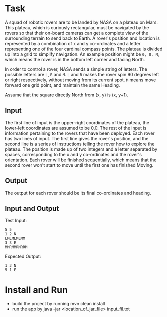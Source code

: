 # Task
A squad of robotic rovers are to be landed by NASA on a plateau on
Mars. This plateau, which is curiously rectangular, must be navigated
by the rovers so that their on-board cameras can get a complete
view of the surrounding terrain to send back to Earth.
A rover's position and location is represented by a combination of x
and y co-ordinates and a letter representing one of the four cardinal
compass points. The plateau is divided up into a grid to simplify
navigation. An example position might be `0, 0, N`, which means the
rover is in the bottom left corner and facing North.

In order to control a rover, NASA sends a simple string of letters. The
possible letters are `L`, `R` and `M`. `L` and `R` makes the rover spin
90 degrees left or right respectively, without moving from its current
spot. `M` means move forward one grid point, and maintain the same
Heading.

Assume that the square directly North from (x, y) is (x, y+1).

## Input

The first line of input is the upper-right coordinates of the plateau, the
lower-left coordinates are assumed to be 0,0.
The rest of the input is information pertaining to the rovers that have
been deployed. Each rover has two lines of input. The first line gives
the rover's position, and the second line is a series of instructions
telling the rover how to explore the plateau.
The position is made up of two integers and a letter separated by
spaces, corresponding to the x and y co-ordinates and the rover's
orientation.
Each rover will be finished sequentially, which means that the
second rover won't start to move until the first one has finished
Moving.

## Output

The output for each rover should be its final co-ordinates and
heading.

## Input and Output

Test Input:

    5 5
    1 2 N
    LMLMLMLMM
    3 3 E
    MMRMMRMRRM

Expected Output:

    1 3 N
    5 1 E
    
 # Install and Run
 
 - build the project by running mvn clean install
 - run the app by java -jar <location_of_jar_file> input_fil.txt
